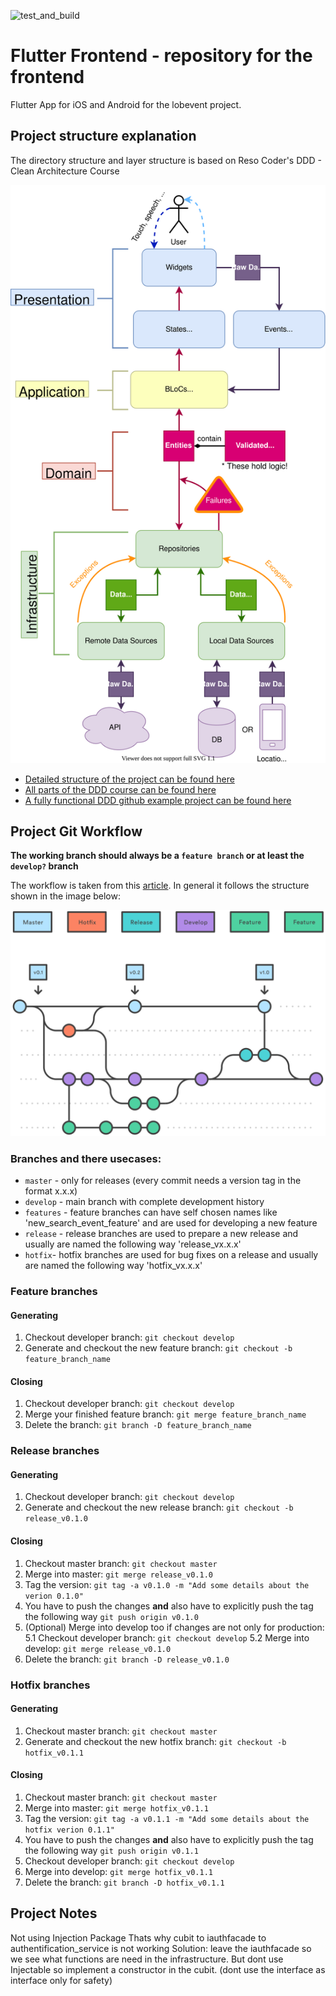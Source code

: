 ![test_and_build](https://github.com/lobevent/flutter_frontend/workflows/test_and_build/badge.svg?branch=develop)

# Flutter Frontend - repository for the frontend

Flutter App for iOS and Android for the lobevent project.

## Project structure explanation

The directory structure and layer structure is based on Reso Coder's DDD - Clean Architecture Course

![Layer structure](project_structure_utils/images/DDD-Flutter-Diagram.svg)

- [Detailed structure of the project can be found here](https://resocoder.com/2020/03/09/flutter-firebase-ddd-course-1-domain-driven-design-principles/)
- [All parts of the DDD course can be found here](https://resocoder.com/category/tutorials/flutter/firebase-ddd/)
- [A fully functional DDD github example project can be found here](https://github.com/ResoCoder/finished-flutter-firebase-ddd-course)

## Project Git Workflow

**The working branch should always be a `feature branch` or at least the `develop?` branch**

The workflow is taken from this [article](https://www.atlassian.com/de/git/tutorials/comparing-workflows/gitflow-workflow).
In general it follows the structure shown in the image below:

![Git structure](project_structure_utils/images/Git-Workflow-Diagram.svg)

### Branches and there usecases:

- `master` - only for releases (every commit needs a version tag in the format x.x.x)
- `develop` - main branch with complete development history
- `features` - feature branches can have self chosen names like 'new_search_event_feature' and are used for developing a new feature
- `release` - release branches are used to prepare a new release and usually are named the following way 'release_vx.x.x'
- `hotfix`- hotfix branches are used for bug fixes on a release and usually are named the following way 'hotfix_vx.x.x'

### Feature branches

#### Generating

1. Checkout developer branch: `git checkout develop`
2. Generate and checkout the new feature branch: `git checkout -b feature_branch_name`

#### Closing

1. Checkout developer branch: `git checkout develop`
2. Merge your finished feature branch: `git merge feature_branch_name`
3. Delete the branch: `git branch -D feature_branch_name`

### Release branches

#### Generating

1. Checkout developer branch: `git checkout develop`
2. Generate and checkout the new release branch: `git checkout -b release_v0.1.0`

#### Closing

1. Checkout master branch: `git checkout master`
2. Merge into master: `git merge release_v0.1.0`
3. Tag the version: `git tag -a v0.1.0 -m "Add some details about the verion 0.1.0"`
4. You have to push the changes **and** also have to explicitly push the tag the following way `git push origin v0.1.0`
5. (Optional) Merge into develop too if changes are not only for production: 
5.1 Checkout developer branch: `git checkout develop`
5.2 Merge into develop: `git merge release_v0.1.0`
6. Delete the branch: `git branch -D release_v0.1.0`

### Hotfix branches 

#### Generating

1. Checkout master branch: `git checkout master`
2. Generate and checkout the new hotfix branch: `git checkout -b hotfix_v0.1.1`

#### Closing

1. Checkout master branch: `git checkout master`
2. Merge into master: `git merge hotfix_v0.1.1`
3. Tag the version: `git tag -a v0.1.1 -m "Add some details about the hotfix verion 0.1.1"`
4. You have to push the changes **and** also have to explicitly push the tag the following way `git push origin v0.1.1`
5. Checkout developer branch: `git checkout develop`
6. Merge into develop: `git merge hotfix_v0.1.1`
7. Delete the branch: `git branch -D hotfix_v0.1.1`


## Project Notes
Not using Injection Package
Thats why cubit to iauthfacade to authentification_service is not working
Solution: leave the iauthfacade so we see what functions are need in the infrastructure. But dont use Injectable so implement a constructor in the cubit. (dont use the interface as interface only for safety)